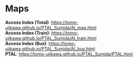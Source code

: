 # Maps
**Access Index (Total)**: https://tomo-ujikawa.github.io/PTAL_Sumida/AI_map.html  
**Access Index (Train)**: https://tomo-ujikawa.github.io/PTAL_Sumida/AI_train.html  
**Access Index (Bus)**: https://tomo-ujikawa.github.io/PTAL_Sumida/AI_bus.html  
**PTAL**: https://tomo-ujikawa.github.io/PTAL_Sumida/PTAL.html
